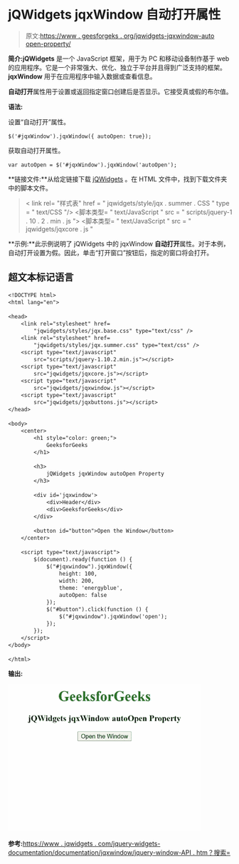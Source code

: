 # jQWidgets jqxWindow 自动打开属性

> 原文:[https://www . geesforgeks . org/jqwidgets-jqxwindow-auto open-property/](https://www.geeksforgeeks.org/jqwidgets-jqxwindow-autoopen-property/)

**简介:jQWidgets** 是一个 JavaScript 框架，用于为 PC 和移动设备制作基于 web 的应用程序。它是一个非常强大、优化、独立于平台并且得到广泛支持的框架。 **jqxWindow** 用于在应用程序中输入数据或查看信息。

**自动打开**属性用于设置或返回指定窗口创建后是否显示。它接受真或假的布尔值。

**语法:**

设置“自动打开”属性。

```
$('#jqxWindow').jqxWindow({ autoOpen: true});  
```

获取自动打开属性。

```
var autoOpen = $('#jqxWindow').jqxWindow('autoOpen'); 
```

**链接文件:**从给定链接下载 [jQWidgets](https://www.jqwidgets.com/download/) 。在 HTML 文件中，找到下载文件夹中的脚本文件。

> <link rel="”stylesheet”" href="”jqwidgets/styles/jqx.base.css”" type="”text/css”">
> < link rel= "样式表" href = " jqwidgets/style/jqx . summer . CSS " type = " text/CSS "/>
> <脚本类型= " text/JavaScript " src = " scripts/jquery-1 . 10 . 2 . min . js "></脚本>
> <脚本类型= " text/JavaScript " src = " jqwidgets/jqxcore . js "

**示例:**此示例说明了 jQWidgets 中的 jqxWindow **自动打开**属性。对于本例，自动打开设置为假。因此，单击“打开窗口”按钮后，指定的窗口将会打开。

## 超文本标记语言

```
<!DOCTYPE html>
<html lang="en">

<head>
    <link rel="stylesheet" href=
        "jqwidgets/styles/jqx.base.css" type="text/css" />
    <link rel="stylesheet" href=
        "jqwidgets/styles/jqx.summer.css" type="text/css" />
    <script type="text/javascript" 
        src="scripts/jquery-1.10.2.min.js"></script>
    <script type="text/javascript" 
        src="jqwidgets/jqxcore.js"></script>
    <script type="text/javascript" 
        src="jqwidgets/jqxwindow.js"></script>
    <script type="text/javascript" 
        src="jqwidgets/jqxbuttons.js"></script>
</head>

<body>
    <center>
        <h1 style="color: green;">
            GeeksforGeeks 
        </h1>

        <h3>
            jQWidgets jqxWindow autoOpen Property
        </h3>

        <div id='jqxwindow'>
            <div>Header</div>
            <div>GeeksforGeeks</div>
        </div>

        <button id="button">Open the Window</button>
    </center>

    <script type="text/javascript">
        $(document).ready(function () {
            $("#jqxwindow").jqxWindow({
                height: 100,
                width: 200,
                theme: 'energyblue',
                autoOpen: false
            });
            $("#button").click(function () {
                $("#jqxwindow").jqxWindow('open');
            });
        });
    </script>
</body>

</html>
```

**输出:**

![](img/91c335caf7d1fbbbd7835ef7e2d37043.png)

**参考:**[https://www . jqwidgets . com/jquery-widgets-documentation/documentation/jqxwindow/jquery-window-API . htm？搜索=](https://www.jqwidgets.com/jquery-widgets-documentation/documentation/jqxwindow/jquery-window-api.htm?search=)